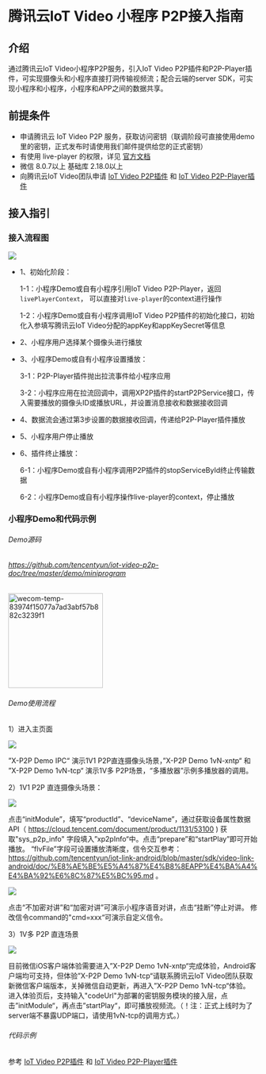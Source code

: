 # 腾讯云IoT Video 小程序 P2P接入指南

## 介绍

通过腾讯云IoT Video小程序P2P服务，引入IoT Video P2P插件和P2P-Player插件，可实现摄像头和小程序直接打洞传输视频流；配合云端的server SDK，可实现小程序和小程序，小程序和APP之间的数据共享。

## 前提条件

- 申请腾讯云 IoT Video P2P 服务，获取访问密钥（联调阶段可直接使用demo里的密钥，正式发布时请使用我们邮件提供给您的正式密钥）
- 有使用 live-player 的权限，详见 [官方文档](https://developers.weixin.qq.com/miniprogram/dev/component/live-player.html)
- 微信 8.0.7以上 基础库 2.18.0以上
- 向腾讯云IoT Video团队申请 [IoT Video P2P插件](https://github.com/tencentyun/iot-video-p2p-doc/blob/master/IoT%20Video%20X-P2P%E6%8F%92%E4%BB%B6%E5%BC%80%E5%8F%91%E6%8C%87%E5%8D%97.md) 和 [IoT Video P2P-Player插件](https://github.com/tencentyun/iot-video-p2p-doc/blob/master/IoT%20Video%20P2P-Player%E6%8F%92%E4%BB%B6%E5%BC%80%E5%8F%91%E6%8C%87%E5%8D%97.md)

## 接入指引

### 接入流程图

![](https://github.com/tencentyun/iot-video-p2p-doc/blob/master/pic/%E5%B0%8F%E7%A8%8B%E5%BA%8FP2P%E6%9E%B6%E6%9E%84%E5%9B%BE.png)

- 1、初始化阶段：

  1-1：小程序Demo或自有小程序引用IoT Video P2P-Player，返回`livePlayerContext`， 可以直接对`live-player`的context进行操作

  1-2：小程序Demo或自有小程序调用IoT Video P2P插件的初始化接口，初始化入参填写腾讯云IoT Video分配的appKey和appKeySecret等信息

- 2、小程序用户选择某个摄像头进行播放

- 3、小程序Demo或自有小程序设置播放：

  3-1：P2P-Player插件抛出拉流事件给小程序应用
  
  3-2：小程序应用在拉流回调中，调用XP2P插件的startP2PService接口，传入需要播放的摄像头ID或播放URL，并设置消息接收和数据接收回调

- 4、数据流会通过第3步设置的数据接收回调，传递给P2P-Player插件播放

- 5、小程序用户停止播放

- 6、插件终止播放：

  6-1：小程序Demo或自有小程序调用P2P插件的stopServiceById终止传输数据

  6-2：小程序Demo或自有小程序操作live-player的context，停止播放

### 小程序Demo和代码示例

###### Demo源码

###### https://github.com/tencentyun/iot-video-p2p-doc/tree/master/demo/miniprogram

<img width="191" alt="wecom-temp-83974f15077a7ad3abf57b882c3239f1" src="https://user-images.githubusercontent.com/14867769/140460064-d663550b-00ca-410a-a845-f411082a1136.png">

###### Demo使用流程

1）进入主页面

![](https://github.com/tencentyun/iot-video-p2p-doc/blob/master/pic/demo-v1.0.0.png)

”X-P2P Demo IPC“  演示1V1 P2P直连摄像头场景，”X-P2P Demo 1vN-xntp“ 和 ”X-P2P Demo 1vN-tcp“ 演示1V多 P2P场景，“多播放器”示例多播放器的调用。

2）1V1 P2P 直连摄像头场景：

![](https://github.com/tencentyun/iot-video-p2p-doc/blob/master/pic/1v1-1-v1.0.0.png)

点击“initModule”，填写“productId”、“deviceName”，通过获取设备属性数据API（ https://cloud.tencent.com/document/product/1131/53100 ) 获取"sys_p2p_info" 字段填入”xp2pInfo“中。点击“prepare”和“startPlay”即可开始播放。
“flvFile”字段可设置播放清晰度，信令交互参考：
https://github.com/tencentyun/iot-link-android/blob/master/sdk/video-link-android/doc/%E8%AE%BE%E5%A4%87%E4%B8%8EAPP%E4%BA%A4%E4%BA%92%E6%8C%87%E5%BC%95.md 。

![](https://github.com/tencentyun/iot-video-p2p-doc/blob/master/pic/1v1-2-v1.0.0.png)

点击“不加密对讲”和“加密对讲”可演示小程序语音对讲，点击“挂断”停止对讲。
修改信令command的"cmd=xxx“可演示自定义信令。

3）1V多 P2P 直连场景

![](https://github.com/tencentyun/iot-video-p2p-doc/blob/master/pic/1vN-v1.0.0.png)

目前微信iOS客户端体验需要进入”X-P2P Demo 1vN-xntp“完成体验，Android客户端均可支持，但体验”X-P2P Demo 1vN-tcp“请联系腾讯云IoT Video团队获取新微信客户端版本，关掉微信自动更新，再进入”X-P2P Demo 1vN-tcp“体验。
进入体验页后，支持输入"codeUrl"为部署的密钥服务模块的接入层，点击”initModule“，再点击”startPlay“，即可播放视频流。（！注：正式上线时为了server端不暴露UDP端口，请使用1vN-tcp的调用方式。）


###### 代码示例

参考 [IoT Video P2P插件](https://github.com/tencentyun/iot-video-p2p-doc/blob/master/IoT%20Video%20X-P2P%E6%8F%92%E4%BB%B6%E5%BC%80%E5%8F%91%E6%8C%87%E5%8D%97.md) 和 [IoT Video P2P-Player插件](https://github.com/tencentyun/iot-video-p2p-doc/blob/master/IoT%20Video%20P2P-Player%E6%8F%92%E4%BB%B6%E5%BC%80%E5%8F%91%E6%8C%87%E5%8D%97.md)
